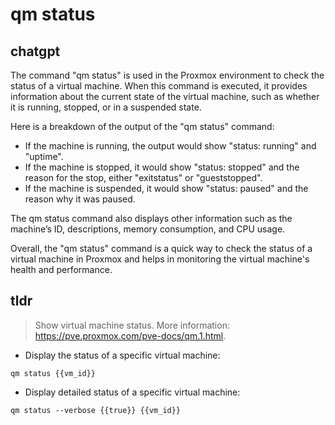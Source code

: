 # qm status 
## chatgpt 
The command "qm status" is used in the Proxmox environment to check the status of a virtual machine. When this command is executed, it provides information about the current state of the virtual machine, such as whether it is running, stopped, or in a suspended state.

Here is a breakdown of the output of the "qm status" command:

- If the machine is running, the output would show "status: running" and "uptime".
- If the machine is stopped, it would show "status: stopped" and the reason for the stop, either "exitstatus" or "gueststopped".
- If the machine is suspended, it would show "status: paused" and the reason why it was paused.

The qm status command also displays other information such as the machine’s ID, descriptions, memory consumption, and CPU usage.

Overall, the "qm status" command is a quick way to check the status of a virtual machine in Proxmox and helps in monitoring the virtual machine's health and performance. 

## tldr 
 
> Show virtual machine status.
> More information: <https://pve.proxmox.com/pve-docs/qm.1.html>.

- Display the status of a specific virtual machine:

`qm status {{vm_id}}`

- Display detailed status of a specific virtual machine:

`qm status --verbose {{true}} {{vm_id}}`
